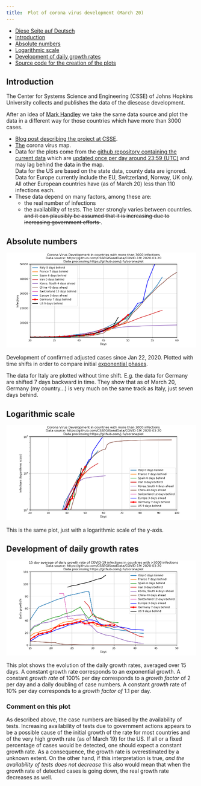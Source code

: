 ```yaml
---
title:  Plot of corona virus development (March 20)
---
```


- [Diese Seite auf Deutsch](index.md)
- [Introduction](#introduction)
- [Absolute numbers](#absolute-numbers)
- [Logarithmic scale](#logarithmic-scale)
- [Development of daily growth rates](#development-of-daily-growth-rates)
- [Source code for the creation of the plots](https://github.com/j-fu/coronaplot)

## Introduction
The Center for Systems Science and Engineering (CSSE)  of Johns Hopkins University
collects and publishes the data of the diesease development.

After an idea of [Mark Handley](https://twitter.com/MarkJHandley/status/1237119688578138112?s=20) we take the same
data source and plot the data in a different way for those countries which have more than 3000 cases.


- [Blog post describing the project at CSSE](https://systems.jhu.edu/research/public-health/ncov/).
- [The](https://gisanddata.maps.arcgis.com/apps/opsdashboard/index.html#/bda7594740fd40299423467b48e9ecf6) corona virus map.
- Data for the plots come from the [github repository containing the current data](https://github.com/CSSEGISandData/COVID-19)
  which are [updated once per day around 23:59 (UTC)](https://github.com/CSSEGISandData/COVID-19/tree/master/csse_covid_19_data#update-frequency)
  and may lag behind the data in the map.    
  Data  for the  US are  based on  the state  data, county  data are
  ignored.  Data  for  Europe  currently  include   the  EU,
  Switzerland, Norway, UK only. All other European countries have
  (as of March 20) less than 110 infections each.
- These data depend on many factors, among these are:
   - the real number of infections
   - the availability of tests.
   The later  strongly varies between countries. <del> and it can plausibly be assumed that it is increasing due to increasing government efforts </del>.




## Absolute numbers
![](infected-exp.png) 

Development of confirmed  adjusted cases since Jan  22, 2020.  Plotted with time shifts in order to compare initial 
[exponential phases](https://en.wikipedia.org/wiki/Exponential_growth).

The data for Italy are plotted without time shift. E.g. the data for Germany are shifted 7 days backward in time. 
They show that as of March 20, Germany (my country...) is very much on the same track as Italy, just seven days behind. 



## Logarithmic scale
![](infected.png) 

This is the same plot, just with a logarithmic scale of the y-axis.


## Development of daily growth rates
![](infected-growthrate.png) 

This plot shows the evolution of the daily growth rates, averaged over 15 days. A constant growth rate corresponds to an exponential growth. A constant *growth rate* of 100% per day corresponds to a *growth factor* of 2 per day and a daily doubling of case numbers.
A constant *growth* rate of 10% per day corresponds to a *growth factor of* 1.1 per day.

### Comment on this plot

As described above, the case numbers are biased by the availability of tests.  Increasing availability of tests due to government actions appears to be a possible cause of the initial growth of the rate for most countries and of the very high growth rate (as of March 19) for the US. If all or a fixed percentage of cases would be detected, one should expect a constant growth rate. As a consequence, the  growth rate is overestimated by a unknown extent.
On the other hand, if this interpretation is true, *and the availability of tests does not decrease* this also would mean that when the growth rate of detected cases is going down, the real  growth rate decreases as well.



